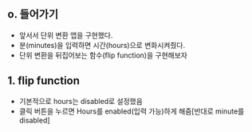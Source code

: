 ## o. 들어가기
- 앞서서 단위 변환 앱을 구현했다.
- 분(minutes)을 입력하면 시간(hours)으로 변화시켜줬다.
- 단위 변환을 뒤집어보는 함수(flip function)을 구현해보자

## 1. flip function
- 기본적으로 hours는 disabled로 설정했음
- 클릭 버튼을 누르면 Hours를 enabled(입력 가능)하게 해줌[반대로 minute를 disabled]
